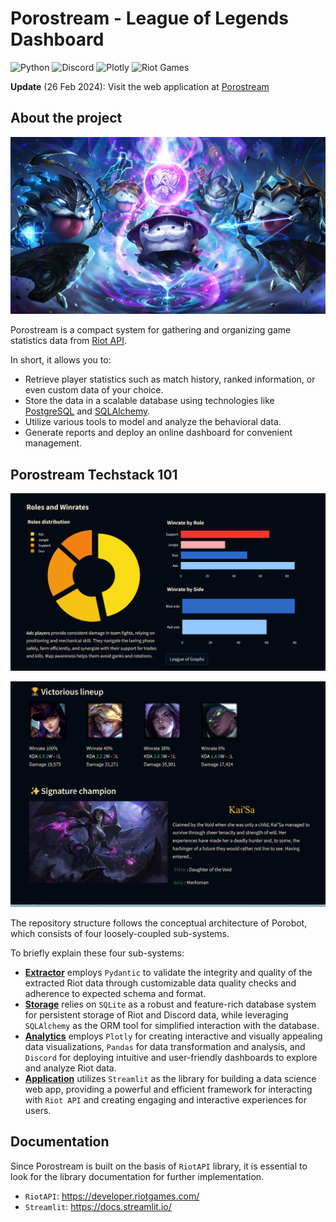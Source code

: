# Porostream - League of Legends Dashboard 

![Python](https://img.shields.io/badge/python%203.10-3670A0?style=for-the-badge&logo=python&logoColor=fafafa)
![Discord](https://img.shields.io/badge/Discord-%235865F2.svg?style=for-the-badge&logo=discord&logoColor=white)
![Plotly](https://img.shields.io/badge/Plotly-%233F4F75.svg?style=for-the-badge&logo=plotly&logoColor=white)
![Riot Games](https://img.shields.io/badge/riotgames-D32936.svg?style=for-the-badge&logo=riotgames&logoColor=white)

**Update** (26 Feb 2024): Visit the web application at [Porostream](https://porostream.streamlit.app/)

## About the project

![Poro](img/poros.jpg)

Porostream is a compact system for gathering and organizing game statistics data from [Riot API](https://developer.riotgames.com/).

In short, it allows you to:

* Retrieve player statistics such as match history, ranked information, or even custom data of your choice.
* Store the data in a scalable database using technologies like [PostgreSQL](https://www.postgresql.org/) and [SQLAlchemy](https://www.sqlalchemy.org/).
* Utilize various tools to model and analyze the behavioral data.
* Generate reports and deploy an online dashboard for convenient management.

## Porostream Techstack 101

![Sample](img/winrate.png)

![Sample](img/demonstrate.png)

The repository structure follows the conceptual architecture of Porobot, which consists of four loosely-coupled sub-systems.

To briefly explain these four sub-systems:

* **[Extractor][extractor]** employs `Pydantic` to validate the integrity and quality of the extracted Riot data through customizable data quality checks and adherence to expected schema and format.
* **[Storage][storage]** relies on `SQLite` as a robust and feature-rich database system for persistent storage of Riot and Discord data, while leveraging `SQLAlchemy` as the ORM tool for simplified interaction with the database.
* **[Analytics][analytics]** employs `Plotly` for creating interactive and visually appealing data visualizations, `Pandas` for data transformation and analysis, and `Discord` for deploying intuitive and user-friendly dashboards to explore and analyze Riot data.
* **[Application][app]** utilizes `Streamlit` as the library for building a data science web app, providing a powerful and efficient framework for interacting with `Riot API` and creating engaging and interactive experiences for users.

## Documentation

Since Porostream is built on the basis of `RiotAPI` library, it is essential to look for the library documentation for further implementation. 

- `RiotAPI`: https://developer.riotgames.com/
- `Streamlit`: https://docs.streamlit.io/

[orchestrator]: https://www.prefect.io/
[extractor]: https://developer.spotify.com/documentation/web-api
[storage]: https://www.postgresql.org/
[analytics]: https://resonance.streamlit.app/
[app]: https://www.hikari-py.dev/
